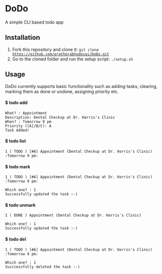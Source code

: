 # DoDo
A simple CLI based todo app

## Installation
1. Fork this repository and clone it: <code>git clone https://github.com/prathprabhudesai/DoDo.git</code>
2. Go to the cloned folder and run the setup script: <code>./setup.sh</code>

## Usage
DoDo currently supports basic functionality such as adding tasks, clearing, marking them as done or undone, assigning priority etc.

#### $ todo add
````
What? : Appointment
Description: Dental Checkup at Dr. Harris's Clinic
When? : Tomorrow 9 pm
Priority ([A]/B/C): A
Task Added!
````
#### $ todo list
````
1 ( TODO ) [#A] Appointment (Dental Checkup at Dr. Harris's Clinic) :Tomorrow 9 pm:
````
#### $ todo mark
````
1 ( TODO ) [#A] Appointment (Dental Checkup at Dr. Harris's Clinic) :Tomorrow 9 pm:

Which one? : 1
Successfully updated the task :-)
````
#### $ todo unmark
````
1 ( DONE ) Appointment (Dental Checkup at Dr. Harris's Clinic)

Which one? : 1
Successfully updated the task :-)
````
#### $ todo del
````
1 ( TODO ) [#A] Appointment (Dental Checkup at Dr. Harris's Clinic) :Tomorrow 9 pm:

Which one? : 1
Succcessfully deleted the task :-)
````


